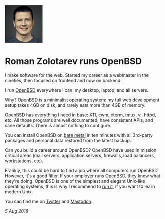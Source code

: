 <p><a href="/" alt="avatar" title="home page"><img src="romanzolotarev.jpeg" class="w3"></a></p>

# Roman Zolotarev runs OpenBSD

I make software for the web. Started my career as a webmaster in
the nineties, then focused on frontend and now on backend.

I run [OpenBSD](https://www.openbsd.org/) everywhere I can: my
desktop, laptop, and all servers.

Why? OpenBSD is a minimalist operating system: my full web development
setup takes 4GB on disk, and rarely eats more than 4GB of memory.

OpenBSD has everything I need in base: X11, cwm, xterm, tmux, vi,
httpd, etc. All those programs are well documented, have consistent
APIs, and sane defaults. There is almost nothing to configure.

You can install OpenBSD on [bare
metal](https://rgz.ee/openbsd/hardware.html) in ten minutes with all
3rd-party packages and personal data restored from the latest backup.

Can you build a career around OpenBSD? OpenBSD have used in mission
critical areas (mail servers, application servers, firewalls, load
balancers, workstations, etc).

Frankly, this could be hard to find a job where all computers run
OpenBSD.  However, it's a good filter.  If your employer runs OpenBSD,
they know what they're doing.  OpenBSD is one of the simplest and
elegant Unix-like operating systems, this is why I recommend to [run
it](https://rgz.ee/openbsd/), if you want to learn modern Unix.

You can find me on [Twitter](https://twitter.com/romanzolotarev)
and [Mastodon](https://bsd.network/@romanzolotarev).

_5 Aug 2018_
